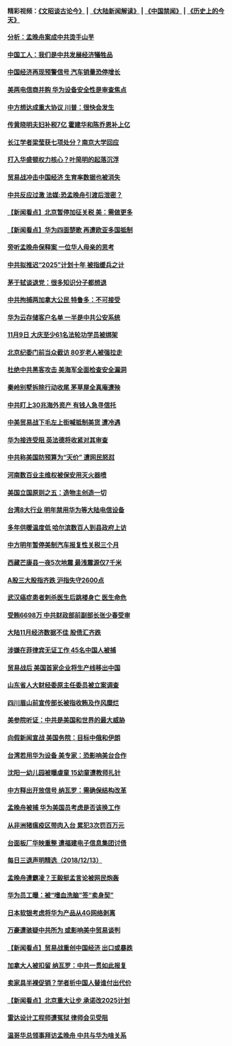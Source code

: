 #### 精彩视频：[《文昭谈古论今》](https://github.com/gfw-breaker/wenzhao/blob/master/README.md?t=12150331) | [《大陆新闻解读》](https://github.com/gfw-breaker/ntdtv-comedy/blob/master/README.md?t=12150331) | [《中国禁闻》](https://github.com/gfw-breaker/ntdtv-news/blob/master/README.md?t=12150331) | [《历史上的今天》](https://github.com/gfw-breaker/today-in-history/blob/master/README.md?t=12150331) 

#### [分析：孟晚舟案成中共烫手山芋](../pages/nsc413/n10910390.md?t=12150331) 


#### [中国工人：我们是中共发展经济犠牲品](../pages/nsc413/n10912028.md?t=12150331) 

#### [中国经济再现预警信号 汽车销量恐停增长](../pages/nsc413/n10911897.md?t=12150331) 

#### [美两电信商并购 华为设备安全性是审查焦点](../pages/nsc413/n10911931.md?t=12150331) 

#### [中方想达成重大协议 川普：很快会发生](../pages/nsc413/n10911955.md?t=12150331) 

#### [传黄晓明夫妇补税7亿 霍建华和陈乔恩补上亿](../pages/nsc413/n10909696.md?t=12150331) 

#### [长江学者梁莹获七项处分？南京大学回应](../pages/nsc413/n10911636.md?t=12150331) 

#### [打入华盛顿权力核心？叶简明的起落沉浮](../pages/nsc413/n10911237.md?t=12150331) 

#### [贸易战冲击中国经济  生育率数据也被消失](../pages/nsc413/n10911736.md?t=12150331) 

#### [中共反应过激 法媒:恐孟晚舟引渡后泄密？](../pages/nsc413/n10911749.md?t=12150331) 

#### [【新闻看点】北京暂停加征关税 美：需做更多](../pages/nsc413/n10911633.md?t=12150331) 

#### [【新闻看点】华为四面楚歌 再遭欧亚多国抵制](../pages/nsc413/n10911314.md?t=12150331) 

#### [旁听孟晚舟保释案 一位华人母亲的思考](../pages/nsc413/n10911766.md?t=12150331) 

#### [中共拟推迟“2025”计划十年 被指缓兵之计](../pages/nsc413/n10911758.md?t=12150331) 

#### [茅于轼谈退党：很多知识分子都想退](../pages/nsc413/n10911645.md?t=12150331) 

#### [中共拘捕两加拿大公民 特鲁多：不可接受](../pages/nsc413/n10911648.md?t=12150331) 

#### [华为云存储客户名单 一半是中共公安系统](../pages/nsc413/n10911475.md?t=12150331) 

#### [11月9日 大庆至少61名法轮功学员被绑架](../pages/nsc413/n10911038.md?t=12150331) 

#### [北京纪委门前当众截访 80岁老人被强拉走](../pages/nsc413/n10910869.md?t=12150331) 

#### [杜绝中共黑客攻击 美海军全面检查安全漏洞](../pages/nsc413/n10911447.md?t=12150331) 

#### [秦岭别墅拆除行动收尾 茅草屋全真庵遭殃](../pages/nsc413/n10910454.md?t=12150331) 

#### [中共盯上30兆海外资产 有钱人急寻信托](../pages/nsc413/n10910793.md?t=12150331) 

#### [中美贸易战下毛左上街喊抵制美货 遭冷遇](../pages/nsc413/n10911282.md?t=12150331) 

#### [华为接连受阻 英法德将收紧对其审查](../pages/nsc413/n10911004.md?t=12150331) 

#### [中共称美国防预算为“天价” 遭网民怒怼](../pages/nsc413/n10911343.md?t=12150331) 

#### [河南数百业主维权被保安用灭火器喷](../pages/nsc413/n10911238.md?t=12150331) 

#### [美国立国原则之五：造物主创造一切](../pages/nsc413/n10906032.md?t=12150331) 

#### [台湾8大行业 明年禁用华为等大陆电信设备](../pages/nsc413/n10911159.md?t=12150331) 

#### [多年供暖温度低 哈尔滨数百人到县政府上访](../pages/nsc413/n10910629.md?t=12150331) 


#### [中方明年暂停美制汽车报复性关税三个月](../pages/nsc413/n10911152.md?t=12150331) 

#### [西藏芒康县一夜5次地震 最浅震源仅7千米](../pages/nsc413/n10910535.md?t=12150331) 

#### [A股三大股指齐跌 沪指失守2600点](../pages/nsc413/n10910647.md?t=12150331) 

#### [武汉癌症患者刺杀医生后跳楼身亡 医生命危](../pages/nsc413/n10910603.md?t=12150331) 

#### [受贿6698万 中共财政部前副部长张少春受审](../pages/nsc413/n10910731.md?t=12150331) 

#### [大陆11月经济数据不佳 股债汇齐跌](../pages/nsc413/n10910006.md?t=12150331) 

#### [涉嫌在菲律宾无证工作 45名中国人被捕](../pages/nsc413/n10910272.md?t=12150331) 

#### [贸易战后 美国首家企业将生产线移出中国](../pages/nsc413/n10910617.md?t=12150331) 

#### [山东省人大财经委原主任委员被立案调查](../pages/nsc413/n10910252.md?t=12150331) 

#### [四川眉山前宣传部长被指收贿及作风糜烂](../pages/nsc413/n10910388.md?t=12150331) 

#### [美参院听证：中共是美国和世界的最大威胁](../pages/nsc413/n10910375.md?t=12150331) 

#### [向假新闻宣战 美国务院：目标中俄和伊朗](../pages/nsc413/n10909483.md?t=12150331) 

#### [台湾若用华为设备 美专家：恐影响美台合作](../pages/nsc413/n10910065.md?t=12150331) 

#### [沈阳一幼儿园被曝虐童 15幼童遭教师扎针](../pages/nsc413/n10909935.md?t=12150331) 

#### [中方释出开放信号 纳瓦罗：需确保结构改革](../pages/nsc413/n10909485.md?t=12150331) 

#### [孟晚舟被捕 华为美国员考虑是否该换工作](../pages/nsc413/n10909635.md?t=12150331) 

#### [从非洲猪瘟疫区带肉入台 累犯3次罚百万元](../pages/nsc413/n10909972.md?t=12150331) 

#### [台面板厂华映重整 遭福建电子信息集团讨债](../pages/nsc413/n10909925.md?t=12150331) 

#### [每日三退声明精选（2018/12/13）](../pages/nsc413/n10909974.md?t=12150331) 

#### [孟晚舟遭霸凌？王毅挺孟言论被网民炮轰](../pages/nsc413/n10909489.md?t=12150331) 

#### [华为员工曝：被“嗜血洗脑”签“卖身契”](../pages/nsc413/n10909678.md?t=12150331) 

#### [日本软银考虑将华为产品从4G网络剥离](../pages/nsc413/n10909502.md?t=12150331) 

#### [万豪遭骇疑中共所为 或影响美中贸易谈判](../pages/nsc413/n10909029.md?t=12150331) 

#### [【新闻看点】贸易战重创中国经济 出口或暴跌](../pages/nsc413/n10909327.md?t=12150331) 

#### [加拿大人被扣留 纳瓦罗：中共一贯如此报复](../pages/nsc413/n10909446.md?t=12150331) 

#### [卖家具半裸促销？学者析中国人替谁付出代价](../pages/nsc413/n10909430.md?t=12150331) 

#### [【新闻看点】北京重大让步 承诺改2025计划](../pages/nsc413/n10908909.md?t=12150331) 

#### [雷达设计工程师遭冤狱 律师会见受阻](../pages/nsc413/n10909440.md?t=12150331) 

#### [温哥华总领事拜访孟晚舟 中共与华为啥关系](../pages/nsc413/n10909237.md?t=12150331) 

